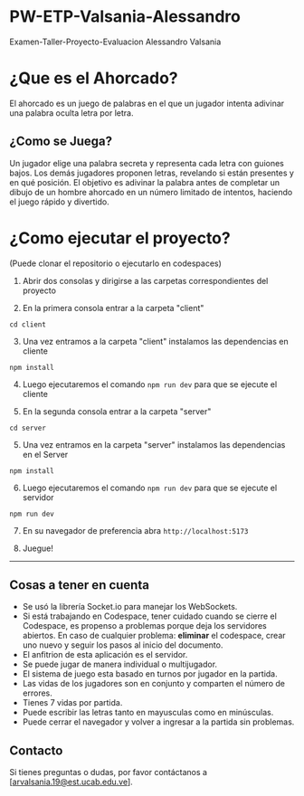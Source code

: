 # PW-ETP-Valsania-Alessandro

Examen-Taller-Proyecto-Evaluacion Alessandro Valsania

# ¿Que es el Ahorcado?

El ahorcado es un juego de palabras en el que un jugador intenta adivinar una palabra oculta letra por letra.

## ¿Como se Juega?

Un jugador elige una palabra secreta y representa cada letra con guiones bajos. Los demás jugadores proponen letras, revelando si están presentes y en qué posición. El objetivo es adivinar la palabra antes de completar un dibujo de un hombre ahorcado en un número limitado de intentos, haciendo el juego rápido y divertido.


# ¿Como ejecutar el proyecto?
(Puede clonar el repositorio o ejecutarlo en codespaces)

1. Abrir dos consolas y dirigirse a las carpetas correspondientes del proyecto

2. En la primera consola entrar a la carpeta "client"

```
cd client
```

3. Una vez entramos a la carpeta "client" instalamos las dependencias en cliente

```
npm install
```

4. Luego ejecutaremos el comando ```npm run dev``` para que se ejecute el cliente


4. En la segunda consola entrar a la carpeta "server"

```
cd server
```

5. Una vez entramos en la carpeta "server" instalamos las dependencias en el Server

```
npm install
```

6. Luego ejecutaremos el comando ```npm run dev``` para que se ejecute el servidor

```
npm run dev
```

7. En su navegador de preferencia abra ```http://localhost:5173```

8. Juegue!

---

## Cosas a tener en cuenta

- Se usó la librería Socket.io para manejar los WebSockets.
- Si está trabajando en Codespace, tener cuidado cuando se cierre el Codespace, es propenso a problemas porque deja los servidores abiertos. En caso de cualquier problema: **eliminar** el codespace, crear uno nuevo y seguir los pasos al inicio del documento.
- El anfitrion de esta aplicación es el servidor.
- Se puede jugar de manera individual o multijugador.
- El sistema de juego esta basado en turnos por jugador en la partida.
- Las vidas de los jugadores son en conjunto y comparten el número de errores.
- Tienes 7 vidas por partida.
- Puede escribir las letras tanto en mayusculas como en minúsculas.
- Puede cerrar el navegador y volver a ingresar a la partida sin problemas.

## Contacto
Si tienes preguntas o dudas, por favor contáctanos a [arvalsania.19@est.ucab.edu.ve].